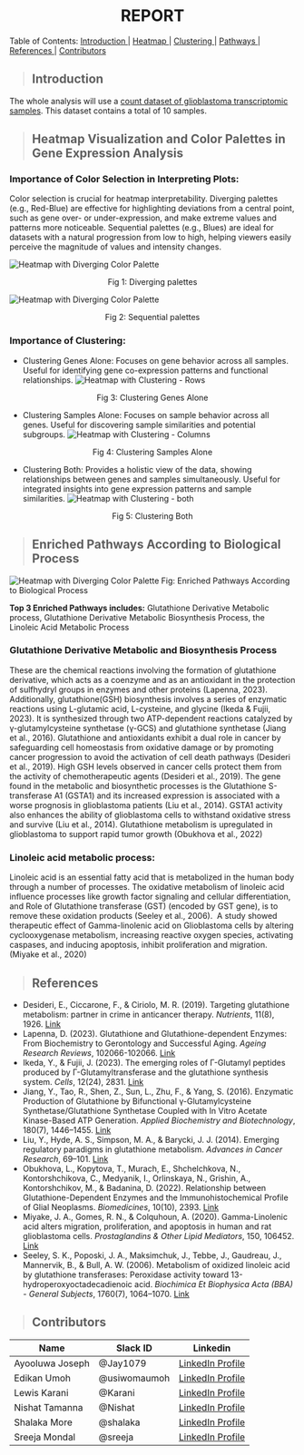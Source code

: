 <h1 align="center"> REPORT </h1>

<a align="center"> Table of Contents: </a>
  <a href="#Introduction"> Introduction </a> |
  <a href="#Heatmap-Visualization-and-Color-Palettes-in-Gene-Expression-Analysis"> Heatmap </a> | 
  <a href="#Importance-of-Clustering"> Clustering </a> |
  <a href="#enriched-pathways-according-to-biological-process"> Pathways </a> | 
  <a href="#References"> References </a> |
  <a href="#Contributors"> Contributors </a> 
</a>

>  ## Introduction
The whole analysis will use a [count dataset of glioblastoma transcriptomic samples](https://raw.githubusercontent.com/HackBio-Internship/public_datasets/main/Cancer2024/glioblastoma.csv). This dataset contains a total of 10 samples.

>  ## Heatmap Visualization and Color Palettes in Gene Expression Analysis
### Importance of Color Selection in Interpreting Plots:
Color selection is crucial for heatmap interpretability. Diverging palettes (e.g., Red-Blue) are effective for highlighting deviations from a central point, such as gene over- or under-expression, and make extreme values and patterns more noticeable. Sequential palettes (e.g., Blues) are ideal for datasets with a natural progression from low to high, helping viewers easily perceive the magnitude of values and intensity changes.

![Heatmap with Diverging Color Palette](Images/heatmap_diverging_pages-to-jpg-0001.jpg)
<p align="center">Fig 1: Diverging palettes </p>

![Heatmap with Diverging Color Palette](Images/heatmap_sequential_pages-to-jpg-0001.jpg)
<p align="center">Fig 2: Sequential palettes </p>


### Importance of Clustering:
- Clustering Genes Alone: Focuses on gene behavior across all samples. Useful for identifying gene co-expression patterns and functional relationships.
![Heatmap with Clustering - Rows](Images/heatmap_row_clustering.jpg)
<p align="center"> Fig 3: Clustering Genes Alone </p>

- Clustering Samples Alone: Focuses on sample behavior across all genes. Useful for discovering sample similarities and potential subgroups.
![Heatmap with Clustering - Columns](Images/heatmap_col_clustering.jpg)
<p align="center"> Fig 4: Clustering Samples Alone </p>

- Clustering Both: Provides a holistic view of the data, showing relationships between genes and samples simultaneously. Useful for integrated insights into gene expression patterns and sample similarities.
![Heatmap with Clustering - both](Images/heatmap_col_row_clustering.jpg)
<p align="center"> Fig 5: Clustering Both </p>


>  ## Enriched Pathways According to Biological Process
![Heatmap with Diverging Color Palette](Images/visualization%20of%20Top%205%20Enrichment%20Pathway.png)
Fig:  Enriched Pathways According to Biological Process

**Top 3 Enriched Pathways includes:** Glutathione Derivative Metabolic process, Glutathione Derivative Metabolic Biosynthesis Process, the Linoleic Acid Metabolic Process

### Glutathione Derivative Metabolic and Biosynthesis Process
These are the chemical reactions involving the formation of glutathione derivative, which acts as a coenzyme and as an antioxidant in the protection of sulfhydryl groups in enzymes and other proteins (Lapenna, 2023). Additionally, glutathione(GSH) biosynthesis involves a series of enzymatic reactions using L-glutamic acid, L-cysteine, and glycine (Ikeda & Fujii, 2023). It is synthesized through two ATP-dependent reactions catalyzed by γ-glutamylcysteine synthetase (γ-GCS) and glutathione synthetase (Jiang et al., 2016).
Glutathione and antioxidants exhibit a dual role in cancer by safeguarding cell homeostasis from oxidative damage or by promoting cancer progression to avoid the activation of cell death pathways (Desideri et al., 2019). High GSH levels observed in cancer cells protect them from the activity of chemotherapeutic agents (Desideri et al., 2019).
The gene found in the metabolic and biosynthetic processes is the Glutathione S-transferase A1 (GSTA1) and its increased expression is associated with a worse prognosis in glioblastoma patients (Liu et al., 2014). GSTA1 activity also enhances the ability of glioblastoma cells to withstand oxidative stress and survive (Liu et al., 2014).
Glutathione metabolism is upregulated in glioblastoma to support rapid tumor growth (Obukhova et al., 2022)


### Linoleic acid metabolic process:
Linoleic acid is an essential fatty acid that is metabolized in the human body through a number of processes. The oxidative metabolism of linoleic acid influence processes like growth factor signaling and cellular differentiation, and Role of Glutathione transferase (GST) (encoded by GST gene), is to remove these oxidation products (Seeley et al., 2006). 
A study showed therapeutic effect of Gamma-linolenic acid on Glioblastoma cells by altering cyclooxygenase metabolism, increasing reactive oxygen species, activating caspases, and inducing apoptosis, inhibit proliferation and migration. (Miyake et al., 2020)

>  ## References
- Desideri, E., Ciccarone, F., & Ciriolo, M. R. (2019). Targeting glutathione metabolism: partner in crime in anticancer therapy. *Nutrients*, 11(8), 1926. [Link](https://doi.org/10.3390/nu11081926)
- Lapenna, D. (2023). Glutathione and Glutathione-dependent Enzymes: From Biochemistry to Gerontology and Successful Aging. *Ageing Research Reviews*, 102066-102066. [Link](https://doi.org/10.1016/j.arr.2023.102066)
- Ikeda, Y., & Fujii, J. (2023). The emerging roles of Γ-Glutamyl peptides produced by Γ-Glutamyltransferase and the glutathione synthesis system. *Cells*, 12(24), 2831. [Link](https://doi.org/10.3390/cells12242831)
- Jiang, Y., Tao, R., Shen, Z., Sun, L., Zhu, F., & Yang, S. (2016). Enzymatic Production of Glutathione by Bifunctional γ-Glutamylcysteine Synthetase/Glutathione Synthetase Coupled with In Vitro Acetate Kinase-Based ATP Generation. *Applied Biochemistry and Biotechnology*, 180(7), 1446–1455. [Link](https://doi.org/10.1007/s12010-016-2178-5)
- Liu, Y., Hyde, A. S., Simpson, M. A., & Barycki, J. J. (2014). Emerging regulatory paradigms in glutathione metabolism. *Advances in Cancer Research*, 69–101. [Link](https://doi.org/10.1016/b978-0-12-420117-0.00002-5)
- Obukhova, L., Kopytova, T., Murach, E., Shchelchkova, N., Kontorshchikova, C., Medyanik, I., Orlinskaya, N., Grishin, A., Kontorshchikov, M., & Badanina, D. (2022). Relationship between Glutathione-Dependent Enzymes and the Immunohistochemical Profile of Glial Neoplasms. *Biomedicines*, 10(10), 2393. [Link](https://doi.org/10.3390/biomedicines10102393)
- Miyake, J. A., Gomes, R. N., & Colquhoun, A. (2020). Gamma-Linolenic acid alters migration, proliferation, and apoptosis in human and rat glioblastoma cells. *Prostaglandins & Other Lipid Mediators*, 150, 106452. [Link](https://doi.org/10.1016/j.prostaglandins.2020.106452)
- Seeley, S. K., Poposki, J. A., Maksimchuk, J., Tebbe, J., Gaudreau, J., Mannervik, B., & Bull, A. W. (2006). Metabolism of oxidized linoleic acid by glutathione transferases: Peroxidase activity toward 13-hydroperoxyoctadecadienoic acid. *Biochimica Et Biophysica Acta (BBA) - General Subjects*, 1760(7), 1064–1070. [Link](https://doi.org/10.1016/j.bbagen.2006.02.020)

>  ## Contributors
|Name|Slack ID|Linkedin|
| ----------- |----------- |----------- |
|Ayooluwa Joseph|@Jay1079| <a href="https://www.linkedin.com/in/ayooluwa-joseph/" target="_blank">	LinkedIn Profile</a> |
|Edikan Umoh|@usiwomaumoh| <a href="https://www.linkedin.com/in/edikan-umoh/" target="_blank">	LinkedIn Profile</a>|
|Lewis Karani|@Karani|<a href="https://www.linkedin.com/in/lewis-karani/" target="_blank">	LinkedIn Profile</a>|
|Nishat Tamanna|@Nishat| <a href="https://www.linkedin.com/in/nishat-tamanna-45863117a/" target="_blank">	LinkedIn Profile</a>|
|Shalaka More|@shalaka| <a href="https://www.linkedin.com/in/shalaka-more-03277913b/" target="_blank">	LinkedIn Profile</a>  |
|Sreeja Mondal|@sreeja| <a href="https://linkedin.com/in/sreejamondal263/" target="_blank">	LinkedIn Profile</a> |
